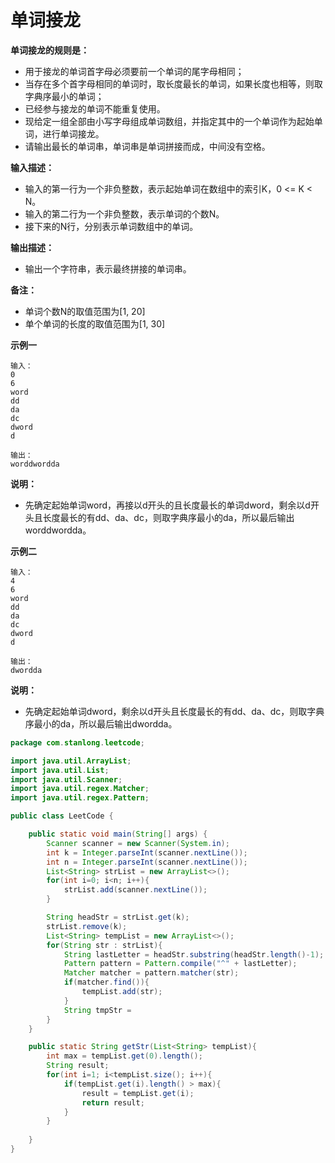 # 单词接龙

**单词接龙的规则是：**

- 用于接龙的单词首字母必须要前一个单词的尾字母相同；
- 当存在多个首字母相同的单词时，取长度最长的单词，如果长度也相等，则取字典序最小的单词；
- 已经参与接龙的单词不能重复使用。
- 现给定一组全部由小写字母组成单词数组，并指定其中的一个单词作为起始单词，进行单词接龙。
- 请输出最长的单词串，单词串是单词拼接而成，中间没有空格。

**输入描述：**

- 输入的第一行为一个非负整数，表示起始单词在数组中的索引K，0 <= K < N。
- 输入的第二行为一个非负整数，表示单词的个数N。
- 接下来的N行，分别表示单词数组中的单词。

**输出描述：**

- 输出一个字符串，表示最终拼接的单词串。

**备注：**

- 单词个数N的取值范围为[1, 20]
- 单个单词的长度的取值范围为[1, 30]

**示例一**

```
输入：
0
6
word
dd
da
dc
dword
d

输出：
worddwordda
```

**说明：**

- 先确定起始单词word，再接以d开头的且长度最长的单词dword，剩余以d开头且长度最长的有dd、da、dc，则取字典序最小的da，所以最后输出worddwordda。

**示例二**

```
输入：
4
6
word
dd
da
dc
dword
d

输出：
dwordda
```

**说明：**

- 先确定起始单词dword，剩余以d开头且长度最长的有dd、da、dc，则取字典序最小的da，所以最后输出dwordda。

```java
package com.stanlong.leetcode;

import java.util.ArrayList;
import java.util.List;
import java.util.Scanner;
import java.util.regex.Matcher;
import java.util.regex.Pattern;

public class LeetCode {

    public static void main(String[] args) {
        Scanner scanner = new Scanner(System.in);
        int k = Integer.parseInt(scanner.nextLine());
        int n = Integer.parseInt(scanner.nextLine());
        List<String> strList = new ArrayList<>();
        for(int i=0; i<n; i++){
            strList.add(scanner.nextLine());
        }

        String headStr = strList.get(k);
        strList.remove(k);
        List<String> tempList = new ArrayList<>();
        for(String str : strList){
            String lastLetter = headStr.substring(headStr.length()-1);
            Pattern pattern = Pattern.compile("^" + lastLetter);
            Matcher matcher = pattern.matcher(str);
            if(matcher.find()){
                tempList.add(str);
            }
            String tmpStr =
        }
    }

    public static String getStr(List<String> tempList){
        int max = tempList.get(0).length();
        String result;
        for(int i=1; i<tempList.size(); i++){
            if(tempList.get(i).length() > max){
                result = tempList.get(i);
                return result;
            }
        }
        
    }
}
```



